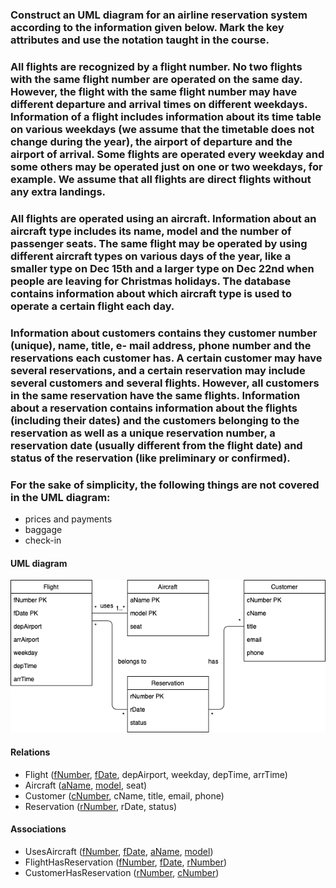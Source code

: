 ### Construct an UML diagram for an airline reservation system according to the information given below. Mark the key attributes and use the notation taught in the course.

### All flights are recognized by a flight number. No two flights with the same flight number are operated on the same day. However, the flight with the same flight number may have different departure and arrival times on different weekdays. Information of a flight includes information about its time table on various weekdays (we assume that the timetable does not change during the year), the airport of departure and the airport of arrival. Some flights are operated every weekday and some others may be operated just on one or two weekdays, for example. We assume that all flights are direct flights without any extra landings.

### All flights are operated using an aircraft. Information about an aircraft type includes its name, model and the number of passenger seats. The same flight may be operated by using different aircraft types on various days of the year, like a smaller type on Dec 15th and a larger type on Dec 22nd when people are leaving for Christmas holidays. The database contains information about which aircraft type is used to operate a certain flight each day.

### Information about customers contains they customer number (unique), name, title, e- mail address, phone number and the reservations each customer has. A certain customer may have several reservations, and a certain reservation may include several customers and several flights. However, all customers in the same reservation have the same flights. Information about a reservation contains information about the flights (including their dates) and the customers belonging to the reservation as well as a unique reservation number, a reservation date (usually different from the flight date) and status of the reservation (like preliminary or confirmed).

### For the sake of simplicity, the following things are not covered in the UML diagram:
- prices and payments
- baggage
- check-in

#### UML diagram

![png](images/r3.png)

#### Relations
- Flight (<u>fNumber</u>, <u>fDate</u>, depAirport, weekday, depTime, arrTime)
- Aircraft (<u>aName</u>, <u>model</u>, seat)
- Customer (<u>cNumber</u>, cName, title, email, phone)
- Reservation (<u>rNumber</u>, rDate, status)

#### Associations
- UsesAircraft (<u>fNumber</u>, <u>fDate</u>, <u>aName</u>, <u>model</u>)
- FlightHasReservation (<u>fNumber</u>, <u>fDate</u>, <u>rNumber</u>)
- CustomerHasReservation (<u>rNumber</u>, <u>cNumber</u>)
